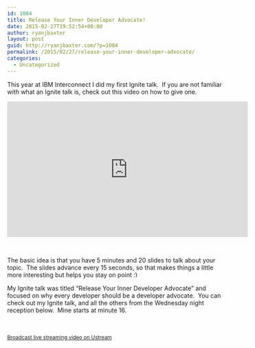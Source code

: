 ```yaml
---
id: 1004
title: Release Your Inner Developer Advocate!
date: 2015-02-27T19:52:54+00:00
author: ryanjbaxter
layout: post
guid: http://ryanjbaxter.com/?p=1004
permalink: /2015/02/27/release-your-inner-developer-advocate/
categories:
  - Uncategorized
---
```

This year at IBM Interconnect I did my first Ignite talk.  If you are not familiar with what an Ignite talk is, check out this video on how to give one.

<iframe width="560" height="315" src="https://www.youtube.com/embed/rRa1IPkBFbg" frameborder="0" allowfullscreen></iframe>

&nbsp;

The basic idea is that you have 5 minutes and 20 slides to talk about your topic.  The slides advance every 15 seconds, so that makes things a little more interesting but helps you stay on point <img src="http://ryanjbaxter.com/wp-includes/images/smilies/simple-smile.png" alt=":)" class="wp-smiley" style="height: 1em; max-height: 1em;" />

My Ignite talk was titled &#8220;Release Your Inner Developer Advocate&#8221; and focused on why every developer should be a developer advocate.  You can check out my Ignite talk, and all the others from the Wednesday night reception below.  Mine starts at minute 16.

&nbsp;
  

  
  
<a href="http://www.ustream.tv" style="font-size: 12px; line-height: 20px; font-weight: normal; text-align: left;" target="_blank">Broadcast live streaming video on Ustream</a>
